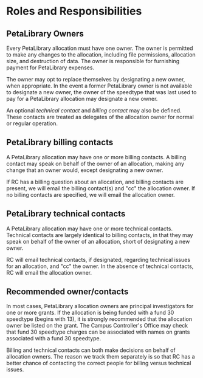 # Roles and Responsibilities

## PetaLibrary Owners

Every PetaLibrary allocation must have one owner. The owner is permitted
to make any changes to the allocation, including file permissions,
allocation size, and destruction of data. The owner is responsible for
furnishing payment for PetaLibrary expenses.

The owner may opt to replace themselves by designating a new owner, when
appropriate. In the event a former PetaLibrary owner is not available
to designate a new owner, the owner of the speedtype that was last used
to pay for a PetaLibrary allocation may designate a new owner.

An optional _technical contact_ and _billing contact_ may also be defined. These contacts are treated as delegates of the allocation owner for normal or regular operation.

## PetaLibrary billing contacts

A PetaLibrary allocation may have one or more billing contacts. A billing
contact may speak on behalf of the owner of an allocation, making any
change that an owner would, except designating a new owner.

If RC has a billing question about an allocation, and billing contacts
are present, we will email the billing contact(s) and "cc" the
allocation owner. If no billing contacts are specified, we will email
the allocation owner.

## PetaLibrary technical contacts

A PetaLibrary allocation may have one or more technical
contacts. Technical contacts are largely identical to billing contacts,
in that they may speak on behalf of the owner of an allocation, short
of designating a new owner.

RC will email technical contacts, if designated, regarding
technical issues for an allocation, and "cc" the owner. In the absence of technical contacts,
RC will email the allocation owner.

## Recommended owner/contacts

In most cases, PetaLibrary allocation owners are principal investigators
for one or more grants. If the allocation is being funded with a fund 30
speedtype (begins with 13), it is strongly recommended that the allocation
owner be listed on the grant. The Campus Controller's Office may check
that fund 30 speedtype charges can be associated with names on grants
associated with a fund 30 speedtype.

Billing and technical contacts can both make decisions on behalf of
allocation owners. The reason we track them separately is so that
RC has a better chance of contacting the correct people for billing versus
technical issues.

